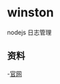 # winston
nodejs 日志管理



## 资料
-[官网](https://github.com/winstonjs/winston/blob/HEAD/docs/transports.md#winston-core)
